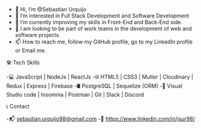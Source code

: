 - 👋 Hi, I’m @Sebastian Urquijo
- 👀 I’m interested in Full Stack Development and Software Development 
- 🌱 I’m currently improving my skills in Front-End and Back-End side.
- 💞️ I am looking to be part of work teams in the development of web and software projects.
- 📫 How to reach me, follow my GitHub profile, go to my LinkedIn profile or Email me. 


🛠 Tech Skills

-💻 JavaScript | NodeJs | ReactJs
-🌐 HTML5 | CSS3 | Multer | Cloudinary | Redux | Express | Firebase
-🛢  PostgreSQL | Sequelize (ORM)
-🔧 Visual Studio code | Insomnia | Postman | Git | Slack | Discord 

📞 Contact

-📬 sebastian.urquijo98@gmail.com
-🧾 https://www.linkedin.com/in/jsur98/

<!---
SebastianUrquijo/SebastianUrquijo is a ✨ special ✨ repository because its `README.md` (this file) appears on your GitHub profile.
You can click the Preview link to take a look at your changes.
--->
